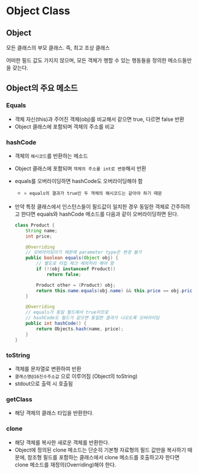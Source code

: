 # Object Class

## Object

모든 클래스의 부모 클래스. 즉, 최고 조상 클래스

어떠한 필드 값도 가지지 않으며, 모든 객체가 행할 수 있는 행동들을 정의한 메소드들만을 갖는다.

## Object의 주요 메소드

### Equals

* 객체 자신(this)과 주어진 객체(obj)를 비교해서 같으면 true, 다르면 false 반환
* Object 클래스에 포함되며 객체의 주소를 비교

### hashCode

* 객체의 `해시코드`를 반환하는 메소드
* Object 클래스에 포함되며 `객체의 주소를 int로 변환`해서 반환
* equals를 오버라이딩하면 hashCode도 오버라이딩해야 함
  * `⭐ equals의 결과가 true인 두 객체의 해시코드는 같아야 하기 때문`
*   만약 특정 클래스에서 인스턴스들이 필드값이 일치한 경우 동일한 객체로 간주하려고 한다면 equals와 hashCode 메소드를 다음과 같이 오버라이딩하면 된다.

    ```java
    class Product {
        String name;
        int price;

        @Overriding
        // 오버라이딩이기 때문에 parameter type은 변경 불가
        public boolean equals(Object obj) {
            // 별도로 타입 체크 예외처리 해야 함
            if (!(obj instanceof Product))
                return false;

            Product other = (Product) obj;
            return this.name.equals(obj.name) && this.price == obj.price;
        }

        @Overriding
        // equals가 동일 필드에서 true이므로
        // hashCode도 필드가 같으면 동일한 결과가 나오도록 오버라이딩
        public int hashCode() {
            return Objects.hash(name, price);
        }
    }
    ```

### toString

* 객체를 문자열로 변환하여 반환
* `클래스명@16진수주소값` 으로 이루어짐 (Object의 toString)
* stdout으로 출력 시 호출됨

### getClass

* 해당 객체의 클래스 타입을 반환한다.

### clone

* 해당 객체를 복사한 새로운 객체를 반환한다.
* Object에 정의된 clone 메소드는 단순히 기본형 자료형의 필드 값만을 복사하기 때문에, 참조형 필드를 포함하는 클래스에서 clone 메소드를 호출하고자 한다면 clone 메소드를 재정의(Overriding)해야 한다.
